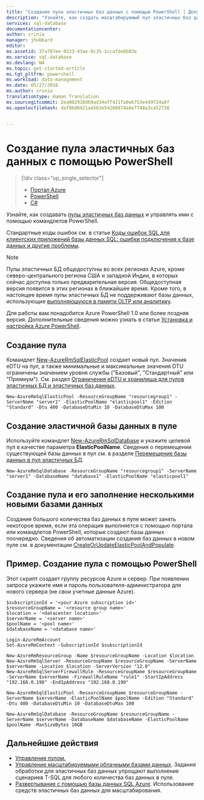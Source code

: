 ```yaml
---
title: "Создание пула эластичных баз данных с помощью PowerShell | Документация Майкрософт"
description: "Узнайте, как создать масштабируемый пул эластичных баз данных с помощью PowerShell для горизонтального масштабирования ресурсов и управления несколькими базами данных SQL Azure."
services: sql-database
documentationcenter: 
author: srinia
manager: jhubbard
editor: 
ms.assetid: 37a707ee-9223-43ae-8c35-1ccafde8b83e
ms.service: sql-database
ms.devlang: NA
ms.topic: get-started-article
ms.tgt_pltfrm: powershell
ms.workload: data-management
ms.date: 05/27/2016
ms.author: srinia
translationtype: Human Translation
ms.sourcegitcommit: 2ea002938d69ad34aff421fa0eb753e449724a8f
ms.openlocfilehash: daf8bd6421ae563e542b0874a6e7748a3ca52738


---
```

# <a name="create-a-new-elastic-database-pool-with-powershell"></a>Создание пула эластичных баз данных с помощью PowerShell
> [!div class="op_single_selector"]
> * [Портал Azure](sql-database-elastic-pool-create-portal.md)
> * [PowerShell](sql-database-elastic-pool-create-powershell.md)
> * [C#](sql-database-elastic-pool-create-csharp.md)
> 
> 

Узнайте, как создавать [пулы эластичных баз данных](sql-database-elastic-pool.md) и управлять ими с помощью командлетов PowerShell. 

Стандартные коды ошибок см. в статье [Коды ошибок SQL для клиентских приложений базы данных SQL: ошибки подключения к базе данных и другие проблемы](sql-database-develop-error-messages.md).

> [!NOTE]
> Пулы эластичных БД общедоступны во всех регионах Azure, кроме северо-центрального региона США и западной Индии, в которых сейчас доступна только предварительная версия.  Общедоступная версия появится в этих регионах в ближайшее время. Кроме того, в настоящее время пулы эластичных БД не поддерживают базы данных, использующие [выполняющуюся в памяти OLTP или аналитику](sql-database-in-memory.md).
> 
> 

Для работы вам понадобится Azure PowerShell 1.0 или более поздняя версия. Дополнительные сведения можно узнать в статье [Установка и настройка Azure PowerShell](../powershell-install-configure.md).

## <a name="create-a-new-pool"></a>Создание пула
Командлет [New-AzureRmSqlElasticPool](https://msdn.microsoft.com/library/azure/mt619378\(v=azure.300\).aspx) создает новый пул. Значения eDTU на пул, а также минимальные и максимальные значения DTU ограничены значением уровня службы ("Базовый", "Стандартный" или "Премиум"). См. раздел [Ограничения eDTU и хранилища для пулов эластичных БД и эластичных баз данных](sql-database-elastic-pool.md#eDTU-and-storage-limits-for-elastic-pools-and-elastic-databases).

    New-AzureRmSqlElasticPool -ResourceGroupName "resourcegroup1" -ServerName "server1" -ElasticPoolName "elasticpool1" -Edition "Standard" -Dtu 400 -DatabaseDtuMin 10 -DatabaseDtuMax 100


## <a name="create-a-new-elastic-database-in-a-pool"></a>Создание эластичной базы данных в пуле
Используйте командлет [New-AzureRmSqlDatabase](https://msdn.microsoft.com/library/azure/mt619339\(v=azure.300\).aspx) и укажите целевой пул в качестве параметра **ElasticPoolName**. Сведения о перемещении существующей базы данных в пул см. в разделе [Перемещение базы данных в пул эластичных БД](sql-database-elastic-pool-manage-powershell.md#Move-a-database-into-an-elastic-pool).

    New-AzureRmSqlDatabase -ResourceGroupName "resourcegroup1" -ServerName "server1" -DatabaseName "database1" -ElasticPoolName "elasticpool1"

## <a name="create-a-pool-and-populate-it-with-multiple-new-databases"></a>Создание пула и его заполнение несколькими новыми базами данных
Создание большого количества баз данных в пуле может занять некоторое время, если эта операция выполняется с помощью портала или командлетов PowerShell, которые создают базы данных поочередно. Сведения об автоматизации создания баз данных в новом пуле см. в документации [CreateOrUpdateElasticPoolAndPopulate](https://gist.github.com/billgib/d80c7687b17355d3c2ec8042323819ae).   

## <a name="example-create-a-pool-using-powershell"></a>Пример. Создание пула с помощью PowerShell
Этот скрипт создает группу ресурсов Azure и сервер. При появлении запроса укажите имя и пароль пользователя-администратора для нового сервера (не свои учетные данные Azure).

    $subscriptionId = '<your Azure subscription id>'
    $resourceGroupName = '<resource group name>'
    $location = '<datacenter location>'
    $serverName = '<server name>'
    $poolName = '<pool name>'
    $databaseName = '<database name>'

    Login-AzureRmAccount
    Set-AzureRmContext -SubscriptionId $subscriptionId

    New-AzureRmResourceGroup -Name $resourceGroupName -Location $location
    New-AzureRmSqlServer -ResourceGroupName $resourceGroupName -ServerName $serverName -Location $location -ServerVersion "12.0"
    New-AzureRmSqlServerFirewallRule -ResourceGroupName $resourceGroupName -ServerName $serverName -FirewallRuleName "rule1" -StartIpAddress "192.168.0.198" -EndIpAddress "192.168.0.199"

    New-AzureRmSqlElasticPool -ResourceGroupName $resourceGroupName -ServerName $serverName -ElasticPoolName $poolName -Edition "Standard" -Dtu 400 -DatabaseDtuMin 10 -DatabaseDtuMax 100

    New-AzureRmSqlDatabase -ResourceGroupName $resourceGroupName -ServerName $serverName -DatabaseName $databaseName -ElasticPoolName $poolName -MaxSizeBytes 10GB



## <a name="next-steps"></a>Дальнейшие действия
* [Управление пулом.](sql-database-elastic-pool-manage-powershell.md)
* [Управление масштабируемыми облачными базами данных](sql-database-elastic-jobs-overview.md). Задания обработки для эластичных баз данных упрощают выполнение сценариев T-SQL для любого количества баз данных в пуле.
* [Развертывание с помощью базы данных SQL Azure](sql-database-elastic-scale-introduction.md). Использование средств эластичных баз данных для масштабирования.




<!--HONumber=Nov16_HO2-->


